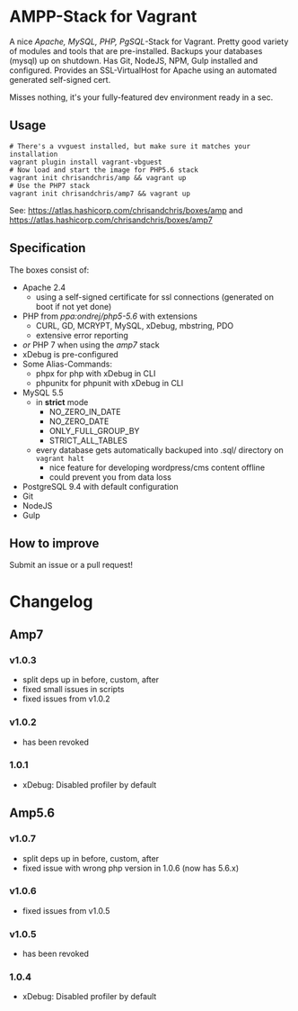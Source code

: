 # AMPP-Stack for Vagrant
A nice *Apache, MySQL, PHP, PgSQL*-Stack for Vagrant. Pretty good variety of modules and tools that are pre-installed. Backups your databases (mysql) up on shutdown. Has Git, NodeJS, NPM, Gulp installed and configured. Provides an SSL-VirtualHost for Apache using an automated generated self-signed cert.

Misses nothing, it's your fully-featured dev environment ready in a sec.

##  Usage
```
# There's a vvguest installed, but make sure it matches your installation
vagrant plugin install vagrant-vbguest
# Now load and start the image for PHP5.6 stack
vagrant init chrisandchris/amp && vagrant up
# Use the PHP7 stack
vagrant init chrisandchris/amp7 && vagrant up
```

See: https://atlas.hashicorp.com/chrisandchris/boxes/amp and https://atlas.hashicorp.com/chrisandchris/boxes/amp7

## Specification
The boxes consist of:

- Apache 2.4
    - using a self-signed certificate for ssl connections (generated on boot if not yet done)
- PHP from *ppa:ondrej/php5-5.6* with extensions
    - CURL, GD, MCRYPT, MySQL, xDebug, mbstring, PDO
    - extensive error reporting
- *or* PHP 7 when using the *amp7* stack
- xDebug is pre-configured
- Some Alias-Commands:
    - phpx for php with xDebug in CLI
    - phpunitx for phpunit with xDebug in CLI
- MySQL 5.5
    - in **strict** mode
        - NO_ZERO_IN_DATE
        - NO_ZERO_DATE
        - ONLY_FULL_GROUP_BY
        - STRICT_ALL_TABLES
    - every database gets automatically backuped into .sql/ directory on `vagrant halt`
        - nice feature for developing wordpress/cms content offline
        - could prevent you from data loss
- PostgreSQL 9.4 with default configuration
- Git
- NodeJS
- Gulp

## How to improve
Submit an issue or a pull request!

# Changelog
## Amp7
### v1.0.3
- split deps up in before, custom, after
- fixed small issues in scripts
- fixed issues from v1.0.2

### v1.0.2
- has been revoked

### 1.0.1
- xDebug: Disabled profiler by default

## Amp5.6
### v1.0.7
- split deps up in before, custom, after
- fixed issue with wrong php version in 1.0.6 (now has 5.6.x)

### v1.0.6
- fixed issues from v1.0.5

### v1.0.5
- has been revoked

### 1.0.4
- xDebug: Disabled profiler by default
